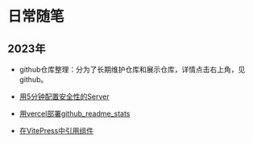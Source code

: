 # 日常随笔 

## 2023年

- github仓库整理：分为了长期维护仓库和展示仓库，详情点击右上角，见github。

- [用5分钟配置安全性的Server](2023/用5分钟配置安全性的Server.md)

- [用vercel部署github_readme_stats](2023/用vercel部署github_readme_stats.md)

- [在VitePress中引用组件](2023/在VitePress中引用组件.md)



